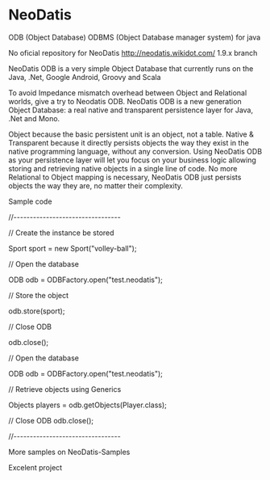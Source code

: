 NeoDatis
========

ODB (Object Database) ODBMS (Object Database manager system) for java

No oficial repository for NeoDatis http://neodatis.wikidot.com/ 1.9.x branch

NeoDatis ODB is a very simple Object Database that currently runs on the Java, .Net, Google Android, Groovy and Scala

To avoid Impedance mismatch overhead between Object and Relational worlds, give a try to Neodatis ODB. NeoDatis ODB is a new generation Object Database: a real native and transparent persistence layer for Java, .Net and Mono.

Object because the basic persistent unit is an object, not a table.
Native & Transparent because it directly persists objects the way they exist in the native programming language, without any conversion.
Using NeoDatis ODB as your persistence layer will let you focus on your business logic allowing storing and retrieving native objects in a single line of code. No more Relational to Object mapping is necessary, NeoDatis ODB just persists objects the way they are, no matter their complexity.

Sample code


//---------------------------------

// Create the instance be stored

Sport sport = new Sport("volley-ball");
 
// Open the database

ODB odb = ODBFactory.open("test.neodatis");
 
// Store the object

odb.store(sport);
 
// Close ODB

odb.close();

// Open the database

ODB odb = ODBFactory.open("test.neodatis");
 
// Retrieve objects using Generics

Objects<Player> players = odb.getObjects(Player.class);
 
// Close ODB
odb.close();

//---------------------------------

More samples on NeoDatis-Samples

Excelent project
